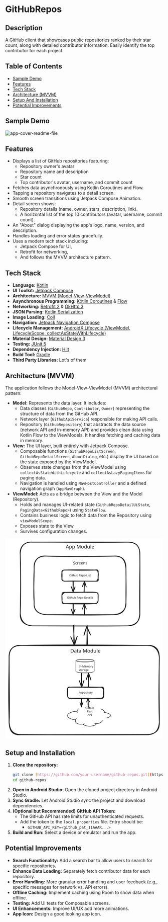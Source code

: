 # GitHubRepos

## Description
A GitHub client that showcases public repositories ranked by their star count, along with detailed contributor information. Easily identify the top contributor for each project.

## Table of Contents

- [Sample Demo](#sample-demo)
- [Features](#features)
- [Tech Stack](#tech-stack)
- [Architecture (MVVM)](#architecture)
- [Setup And Installation](#setup-and-installation)
- [Potential Improvements](#potential-improvements)

## Sample Demo

<picture>
  <source media="(prefers-color-scheme: dark)" srcset="docs/images/githubrepos-dark.gif" />
  <source media="(prefers-color-scheme: light)" srcset="docs/images/githubrepos-light.gif" />
  <img alt="app-cover-readme-file" src="docs/images/githubrepos-light.gif" />
</picture>

## Features
* Displays a list of GitHub repositories featuring:
    * Repository owner's avatar
    * Repository name and description
    * Star count
    * Top contributor's avatar, username, and commit count
* Fetches data asynchronously using Kotlin Coroutines and Flow.
* Tapping a repository navigates to a detail screen.
* Smooth screen transitions using Jetpack Compose Animation.
* Detail screen shows:
    * Repository details (name, owner, stars, description, link).
    * A horizontal list of the top 10 contributors (avatar, username, commit count).
* An "About" dialog displaying the app's logo, name, version, and description.
* Handles loading and error states gracefully.
* Uses a modern tech stack including:
  * Jetpack Compose for UI,
  * Retrofit for networking, 
  * And follows the MVVM architecture pattern.

## Tech Stack

* **Language:** [Kotlin](https://kotlinlang.org/)
* **UI Toolkit:** [Jetpack Compose](https://developer.android.com/jetpack/compose)
* **Architecture:** [MVVM (Model-View-ViewModel)](https://developer.android.com/jetpack/guide)
* **Asynchronous Programming:** [Kotlin Coroutines](https://kotlinlang.org/docs/coroutines-overview.html) & [Flow](https://kotlinlang.org/docs/flow.html)
* **Networking:** [Retrofit 2](https://square.github.io/retrofit/) & [OkHttp 3](https://square.github.io/okhttp/)
* **JSON Parsing:** [Kotlin Serialization](https://github.com/Kotlin/kotlinx.serialization)
* **Image Loading:** [Coil](https://coil-kt.github.io/coil/)
* **Navigation:** [Jetpack Navigation Compose](https://developer.android.com/jetpack/compose/navigation)
* **Lifecycle Management:** [AndroidX Lifecycle (ViewModel, LifecycleScope, collectAsStateWithLifecycle)](https://developer.android.com/jetpack/androidx/releases/lifecycle)
* **Material Design:** [Material Design 3](https://m3.material.io/)
* **Testing:** [JUnit 5](https://junit.org/junit5/)
* **Dependency Injection:** [Hilt](https://developer.android.com/training/dependency-injection/hilt-android)
* **Build Tool:** [Gradle](https://gradle.org/)
* **Third Party Libraries:** Lot's of them

## Architecture (MVVM)

The application follows the Model-View-ViewModel (MVVM) architectural pattern:

* **Model:** Represents the data layer. It includes:
    * Data classes (`GithubRepo`, `Contributor`, `Owner`) representing the structure of data from the GitHub API.
    * Network layer (`GithubApiService`) responsible for making API calls.
    * Repository (`GithubRepository`) that abstracts the data source (network API and in-memory API) and provides clean data using Kotlin Flow to the ViewModels. It handles fetching and caching data in memory.
* **View:** The UI layer, built entirely with Jetpack Compose.
    * Composable functions (`GithubRepoListScreen`, `GithubRepoDetailScreen`, `AboutDialog`, etc.) display the UI based on the state exposed by the ViewModel.
    * Observes state changes from the ViewModel using `collectAsStateWithLifecycle` and `collectAsLazyPagingItems` for paging data.
    * Navigation is handled using `NavHostController` and a defined navigation graph (`AppNavGraph`).
* **ViewModel:** Acts as a bridge between the View and the Model (Repository).
    * Holds and manages UI-related state (`GithubRepoDetailUiState`, `PagingData<GithubRepo>`) using `StateFlow`.
    * Contains business logic to fetch data from the Repository using `viewModelScope`.
    * Exposes state to the View.
    * Survives configuration changes.

![Architecture Diagram](docs/images/github-repo-arch-diagram.svg)

## Setup and Installation

1.  **Clone the repository:**
    ```bash
    git clone [https://github.com/your-username/github-repos.git](https://github.com/eyedol/github-repos.git)
    cd github-repos
    ```
2.  **Open in Android Studio:** Open the cloned project directory in Android Studio.
3.  **Sync Gradle:** Let Android Studio sync the project and download dependencies.
4.  **(Optional but Recommended) GitHub API Token:**
    * The GitHub API has rate limits for unauthenticated requests. 
    * Add the token to the `local.properties` file. Entry should be:
      * `GITHUB_API_KEY=<github_pat_11AAAR...>` 
5.  **Build and Run:** Select a device or emulator and run the app.

## Potential Improvements

* **Search Functionality:** Add a search bar to allow users to search for specific repositories.
* **Enhance Data Loading:** Separately fetch contributor data for each repository.
* **Error Handling:** More granular error handling and user feedback (e.g., specific messages for network vs. API errors).
* **Offline Caching:** Implement caching using Room to show data when offline.
* **Testing:** Add UI tests for Composable screens.
* **UI Enhancements:** Improve UI/UX add more animations.
* **App Icon:** Design a good looking app icon.
